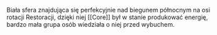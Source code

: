 Biała sfera znajdująca się perfekcyjnie nad biegunem północnym na osi rotacji Restoracji, dzięki niej [[Core]] był w stanie produkować energię, bardzo mała grupa osób wiedziała o niej przed wybuchem.